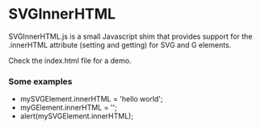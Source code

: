 # SVGInnerHTML

SVGInnerHTML.js is a small Javascript shim that provides support for the .innerHTML attribute (setting and getting) for SVG and G elements.

Check the index.html file for a demo.

### Some examples

* mySVGElement.innerHTML = '<text>hello world</text>';
* myGElement.innerHTML   = '<rect />';
* alert(mySVGElement.innerHTML);
